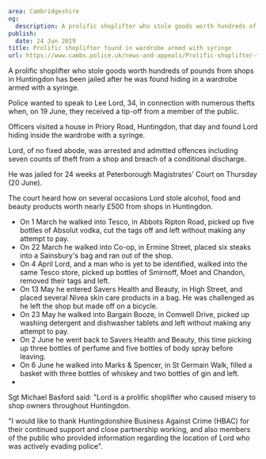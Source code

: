 ```yaml
area: Cambridgeshire
og:
  description: A prolific shoplifter who stole goods worth hundreds of pounds from shops in Huntingdon has been jailed after he was found hiding in a wardrobe armed with a syringe.
publish:
  date: 24 Jun 2019
title: Prolific shoplifter found in wardrobe armed with syringe
url: https://www.cambs.police.uk/news-and-appeals/Prolific-shoplifter-found-armed-syringe
```

A prolific shoplifter who stole goods worth hundreds of pounds from shops in Huntingdon has been jailed after he was found hiding in a wardrobe armed with a syringe.

Police wanted to speak to Lee Lord, 34, in connection with numerous thefts when, on 19 June, they received a tip-off from a member of the public.

Officers visited a house in Priory Road, Huntingdon, that day and found Lord hiding inside the wardrobe with a syringe.

Lord, of no fixed abode, was arrested and admitted offences including seven counts of theft from a shop and breach of a conditional discharge.

He was jailed for 24 weeks at Peterborough Magistrates' Court on Thursday (20 June).

The court heard how on several occasions Lord stole alcohol, food and beauty products worth nearly £500 from shops in Huntingdon.

 * On 1 March he walked into Tesco, in Abbots Ripton Road, picked up five bottles of Absolut vodka, cut the tags off and left without making any attempt to pay.
 * On 22 March he walked into Co-op, in Ermine Street, placed six steaks into a Sainsbury's bag and ran out of the shop.
 * On 4 April Lord, and a man who is yet to be identified, walked into the same Tesco store, picked up bottles of Smirnoff, Moet and Chandon, removed their tags and left.
 * On 13 May he entered Savers Health and Beauty, in High Street, and placed several Nivea skin care products in a bag. He was challenged as he left the shop but made off on a bicycle.
 * On 23 May he walked into Bargain Booze, in Comwell Drive, picked up washing detergent and dishwasher tablets and left without making any attempt to pay.
 * On 2 June he went back to Savers Health and Beauty, this time picking up three bottles of perfume and five bottles of body spray before leaving.
 * On 6 June he walked into Marks & Spencer, in St Germain Walk, filled a basket with three bottles of whiskey and two bottles of gin and left.
 *

Sgt Michael Basford said: "Lord is a prolific shoplifter who caused misery to shop owners throughout Huntingdon.

"I would like to thank Huntingdonshire Business Against Crime (HBAC) for their continued support and close partnership working, and also members of the public who provided information regarding the location of Lord who was actively evading police".

